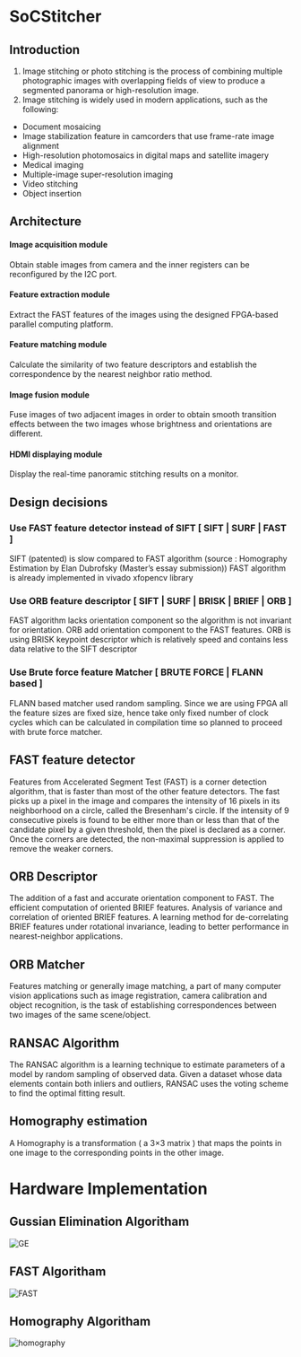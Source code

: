 # SoCStitcher

## Introduction

1. Image stitching or photo stitching is the process of combining multiple photographic images with overlapping fields of view to produce a segmented panorama or high-resolution image.
2. Image stitching is widely used in modern applications, such as the following:
  - Document mosaicing
  - Image stabilization feature in camcorders that use frame-rate image alignment
  - High-resolution photomosaics in digital maps and satellite imagery
  - Medical imaging
  - Multiple-image super-resolution imaging
  - Video stitching
  - Object insertion
  
## Architecture
  
#### Image acquisition module
Obtain stable images from camera and the inner registers  can be reconfigured by the I2C port.

#### Feature extraction module 
Extract the FAST features of the images using the designed FPGA-based parallel computing platform.

#### Feature matching module
Calculate the similarity of two feature descriptors and establish the correspondence by the nearest neighbor ratio method.

#### Image fusion module
Fuse images of two adjacent images in order to obtain smooth transition effects between the two images whose brightness and orientations are different.

#### HDMI displaying module
Display the real-time panoramic stitching results on a monitor.

## Design decisions

### Use FAST feature detector instead of SIFT  [ SIFT | SURF | FAST ]
SIFT (patented) is slow compared to FAST algorithm (source : Homography Estimation by Elan Dubrofsky (Master’s essay submission))
FAST algorithm is already implemented in vivado xfopencv library 
### Use ORB feature descriptor [ SIFT | SURF | BRISK | BRIEF | ORB ]
FAST algorithm lacks orientation component so the algorithm is not invariant for orientation. ORB add orientation component to the FAST features.
ORB is using BRISK keypoint descriptor which is relatively speed and contains less data relative to the SIFT descriptor 
### Use Brute force feature Matcher [ BRUTE FORCE | FLANN based ]
FLANN based matcher used random sampling. Since we are using FPGA all the feature sizes are fixed size, hence take only fixed number of clock cycles which can be calculated in compilation time so planned to proceed with brute force matcher.

## FAST feature detector

Features from Accelerated Segment Test (FAST) is a corner detection algorithm, that is faster than most of the other feature detectors.
The fast picks up a pixel in the image and compares the intensity of 16 pixels in its neighborhood on a circle, called the Bresenham's circle. If the intensity of 9 consecutive pixels is found to be either more than or less than that of the candidate pixel by a given threshold, then the pixel is declared as a corner. Once the corners are detected, the non-maximal suppression is applied to remove the weaker corners.


## ORB Descriptor
The addition of a fast and accurate orientation component to FAST. 
The efficient computation of oriented BRIEF features.
Analysis of variance and correlation of oriented BRIEF features. 
A learning method for de-correlating BRIEF features under rotational invariance, leading to better performance in nearest-neighbor applications.


## ORB Matcher
Features matching or generally image matching, a part of many computer vision applications such as image registration, camera calibration and object recognition, is the task of establishing correspondences between two images of the same scene/object.

## RANSAC Algorithm
The RANSAC algorithm is a learning technique to estimate parameters of a model by random sampling of observed data. Given a dataset whose data elements contain both inliers and outliers, RANSAC uses the voting scheme to find the optimal fitting result.

## Homography estimation
A Homography is a transformation ( a 3×3 matrix ) that maps the points in one image to the corresponding points in the other image.

# Hardware Implementation

## Gussian Elimination Algoritham

![GE](https://github.com/tharaka27/SoCStitcher/blob/master/Images/Gussian_Elimination_performance.PNG)

## FAST Algoritham

![FAST](https://github.com/tharaka27/SoCStitcher/blob/master/Images/basic_fast.PNG)

## Homography Algoritham

![homography](https://github.com/tharaka27/SoCStitcher/blob/master/Images/Homography_performance.PNG)







